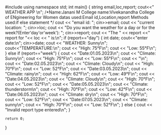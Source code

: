 #include <iostream>
using namespace std;
int main()
{
    string email,loc,report;
    cout<<"                                  WEATHER APP                       \n";
    /*Name:Janani M
    College name:Vivekanandha College of ENgineering for Women
    datas used:Email id,Location,report
    Methods used:if else statement
    */
    cout << "email id: ";
    cin>>email;
    cout << "current location: ";
    cin>>loc;
    cout << "Do you want the weather for a day or for the week?(Enter'day'or'week'): ";
    cin>>report;
    cout << "The " << report <<" report for "<< loc << " is:\n";
    if (report=="day") 
    {
        int date;
        cout<<"enter date:\n";
        cin>>date;
        cout << "WEATHER: Sunny\n";
        cout<<"TEMPERATURE:\n";
        cout << "High: 75°F\n";
        cout << "Low: 55°F\n";
    } 
    else if (report=="week") 
    {
        cout << "Date:01.05.2023\n";
        cout << "Climate: Sunny\n";
        cout << "High: 75°F\n";
        cout << "Low: 55°F\n";
        cout << "\n";
        cout << "Date:02.05.2023\n";
        cout << "Climate: Cloudy\n";
        cout << "High: 70°F\n";
        cout << "Low: 52°F\n";
        cout << "Date:03.05.2023\n";
        cout << "Climate: rainy\n";
        cout << "High: 62°F\n";
        cout << "Low: 49°F\n";
        cout << "Date:04.05.2023\n";
        cout << "Climate: Cloudy\n";
        cout << "High: 70°F\n";
        cout << "Low: 52°F\n";
        cout << "Date:05.05.2023\n";
        cout << "Climate: thunderstorm\n";
        cout << "High: 70°F\n";
        cout << "Low: 42°F\n";
        cout << "Date:06.05.2023\n";
        cout << "Climate: dry\n";
        cout << "High: 70°F\n";
        cout << "Low: 52°F\n";
        cout << "Date:07.05.2023\n";
        cout << "Climate: sunny\n";
        cout << "High: 70°F\n";
        cout << "Low: 52°F\n";
    }
    else
    {
        cout << "Invalid report type entered\n";
    }

    return 0;
}
